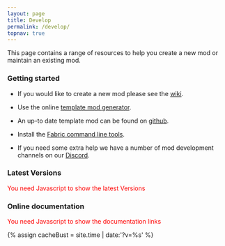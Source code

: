 ```yaml
---
layout: page
title: Develop
permalink: /develop/
topnav: true
---
```


This page contains a range of resources to help you create a new mod or maintain an existing mod.

### Getting started

* If you would like to create a new mod please see the [wiki](https://fabricmc.net/wiki/start).

* Use the online [template mod generator](./template).

* An up-to date template mod can be found on [github](https://github.com/FabricMC/fabric-example-mod).

* Install the [Fabric command line tools](./cli).

* If you need some extra help we have a number of mod development channels on our [Discord](https://discord.gg/v6v4pMv).

### Latest Versions

<noscript style="color:red">You need Javascript to show the latest Versions</noscript>
<div class="fabric-component" data-component="Versions"></div>

### Online documentation

<noscript style="color:red">You need Javascript to show the documentation links</noscript>
<div class="fabric-component" data-component="Documentation"></div>

{% assign cacheBust = site.time | date:'?v=%s' %}
<script type="text/javascript" src="{{ "/scripts/main.js" | relative_url | append: cacheBust }}"></script>
<link href="{{ "/scripts/style.css" | relative_url | append: cacheBust }}" rel="stylesheet">

